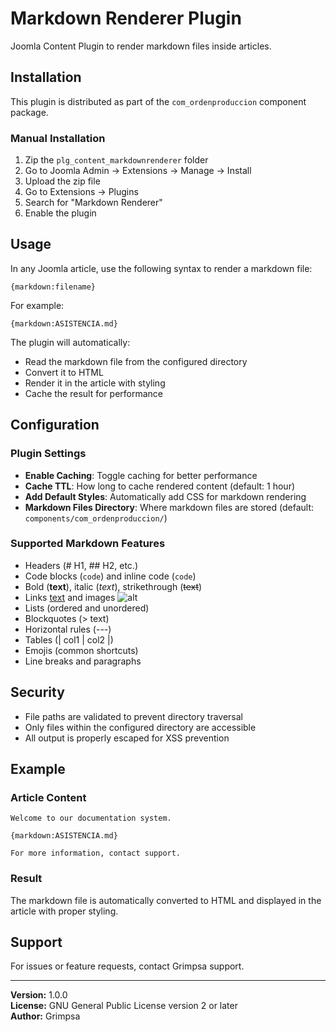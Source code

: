 # Markdown Renderer Plugin

Joomla Content Plugin to render markdown files inside articles.

## Installation

This plugin is distributed as part of the `com_ordenproduccion` component package.

### Manual Installation

1. Zip the `plg_content_markdownrenderer` folder
2. Go to Joomla Admin → Extensions → Manage → Install
3. Upload the zip file
4. Go to Extensions → Plugins
5. Search for "Markdown Renderer"
6. Enable the plugin

## Usage

In any Joomla article, use the following syntax to render a markdown file:

```
{markdown:filename}
```

For example:

```
{markdown:ASISTENCIA.md}
```

The plugin will automatically:
- Read the markdown file from the configured directory
- Convert it to HTML
- Render it in the article with styling
- Cache the result for performance

## Configuration

### Plugin Settings

- **Enable Caching**: Toggle caching for better performance
- **Cache TTL**: How long to cache rendered content (default: 1 hour)
- **Add Default Styles**: Automatically add CSS for markdown rendering
- **Markdown Files Directory**: Where markdown files are stored (default: `components/com_ordenproduccion/`)

### Supported Markdown Features

- Headers (# H1, ## H2, etc.)
- Code blocks (```code```) and inline code (`code`)
- Bold (**text**), italic (*text*), strikethrough (~~text~~)
- Links [text](url) and images ![alt](url)
- Lists (ordered and unordered)
- Blockquotes (> text)
- Horizontal rules (---)
- Tables (| col1 | col2 |)
- Emojis (common shortcuts)
- Line breaks and paragraphs

## Security

- File paths are validated to prevent directory traversal
- Only files within the configured directory are accessible
- All output is properly escaped for XSS prevention

## Example

### Article Content

```
Welcome to our documentation system.

{markdown:ASISTENCIA.md}

For more information, contact support.
```

### Result

The markdown file is automatically converted to HTML and displayed in the article with proper styling.

## Support

For issues or feature requests, contact Grimpsa support.

---

**Version:** 1.0.0  
**License:** GNU General Public License version 2 or later  
**Author:** Grimpsa

